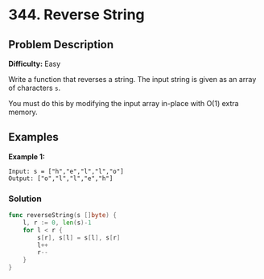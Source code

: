 # 344. Reverse String

## Problem Description

**Difficulty:** Easy

Write a function that reverses a string. The input string is given as an array of characters `s`.

You must do this by modifying the input array in-place with O(1) extra memory.

## Examples

**Example 1:**

```
Input: s = ["h","e","l","l","o"]
Output: ["o","l","l","e","h"]
```

### Solution
```go
func reverseString(s []byte) {
	l, r := 0, len(s)-1
	for l < r {
		s[r], s[l] = s[l], s[r]
		l++
		r--
	}
}
```